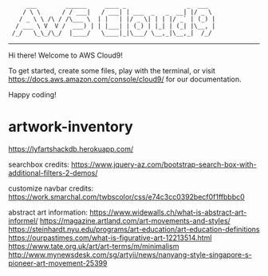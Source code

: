          ___        ______     ____ _                 _  ___  
        / \ \      / / ___|   / ___| | ___  _   _  __| |/ _ \ 
       / _ \ \ /\ / /\___ \  | |   | |/ _ \| | | |/ _` | (_) |
      / ___ \ V  V /  ___) | | |___| | (_) | |_| | (_| |\__, |
     /_/   \_\_/\_/  |____/   \____|_|\___/ \__,_|\__,_|  /_/ 
 ----------------------------------------------------------------- 


Hi there! Welcome to AWS Cloud9!

To get started, create some files, play with the terminal,
or visit https://docs.aws.amazon.com/console/cloud9/ for our documentation.

Happy coding!
# artwork-inventory

https://lyfartshackdb.herokuapp.com/

searchbox credits: https://www.jquery-az.com/bootstrap-search-box-with-additional-filters-2-demos/

customize navbar credits: https://work.smarchal.com/twbscolor/css/e74c3cc0392becf0f1ffbbbc0

abstract art information: https://www.widewalls.ch/what-is-abstract-art-informel/
https://magazine.artland.com/art-movements-and-styles/
https://steinhardt.nyu.edu/programs/art-education/art-education-definitions
https://ourpastimes.com/what-is-figurative-art-12213514.html
https://www.tate.org.uk/art/art-terms/m/minimalism
http://www.mynewsdesk.com/sg/artyii/news/nanyang-style-singapore-s-pioneer-art-movement-25399
